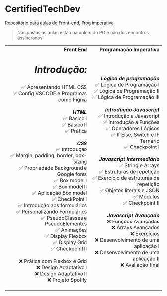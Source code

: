 # CertifiedTechDev
Repositório para aulas de Front-end, Prog imperativa
> Nas pastas as aulas estão na ordem do PG e não dos encontros assíncronos

<table style="text-align: right;">
    <tr>
       <td><b>Front End</b></td>
       <td><b>Programação Imperativa</b></td>
    </tr>
    <tr>
       <td>
         <p style="font-size: 30px"><b><em>   Introdução:</em></b></h3></p>
         ✅ Apresentando HTML CSS</br>
         ✅ Config VSCODE e Programas como Figma</br>
         </br>
         <b><em>   HTML</em></b></br>
         ✅ Basico I</br>
         ✅ Basico II</br>
         ✅ Prática</br>
         </br>
         <b><em>   CSS</em></b></br>
         ✅ Introdução</br>
         ✅ Margin, padding, border, box-sizing</br>
         ✅ Propriedade Background e Google fonts</br>
         ✅ Box model I</br>
         ✅ Box model II</br>
         ✅ Aplicação Box model</br>
         ✅ CheckPoint I</br>
         ✅ Introdução aos formulários</br>
         ✅ Personalizando Formulários</br>
         ✅ PseudoClasses e PseudoElementos</br>  
         ✅ Animações</br>  
         ✅ Display Flexbox</br>  
         ✅ Display Grid</br>  
         ✅ Checkpoint II</br>  
         </br>  
         ❌ Prática com Flexbox e Grid</br>  
         ❌ Design Adaptativo I</br>  
         ❌ Design Adaptativo II</br>  
         ❌ Projeto Spotify</br>  
         </br>  
       </td>
       <td border="0">
         <b><em>Lógica de programação</em></b></br>
         ✅ Lógica de Programação I</br>
         ✅ Lógica de Programação II</br>
         ✅ Lógica de Programação III</br>
         </br>
         <b><em>Introdução Javascript</em></b></br>
         ✅ Introdução a Javascript</br>
         ✅ Introdução a Funções</br>
         ✅ Operadores Lógicos</br>
         ✅ If Else, Switch e IF Ternario</br>
         ✅ Checkpoint I</br>
         </br>
         <b><em>Javascript Intermediário</em></b></br>
         ✅ String e Arrays</br>
         ✅ Estruturas de repetição</br>
         ✅ Exercício de estruturas de repetição</br>
         ✅ Objetos literais e JSON</br>
         ✅ Módulos</br>
         ✅ Checkpoint II</br>
         </br>
         <b><em>Javascript Avançado</em></b></br>
         ❌ Funções Avançadas</br>
         ❌ Arrays Avançados</br>
         ❌ Exercícios</br>
         ❌ Desenvolvimento de uma aplicação I</br>
         ❌ Desenvolvimento de uma aplicação II</br>
         ❌ Avaliação final</br>
       </td>
    </tr>
   </table>

